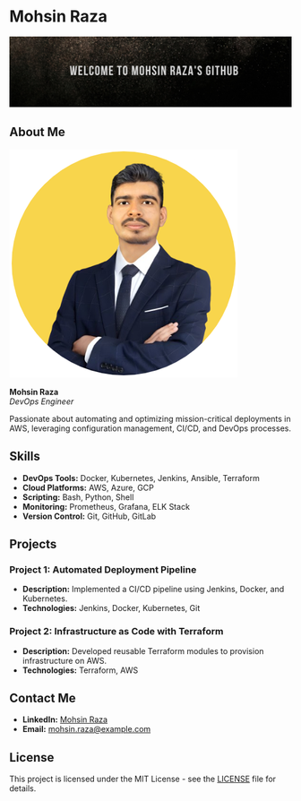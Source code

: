 # Mohsin Raza

![Header](https://github.com/Mohsinraza27/git-github-practice/blob/master/GitHub.png)

## About Me
![Mohsin Raza](./profile.jpg)

**Mohsin Raza**  
*DevOps Engineer*

Passionate about automating and optimizing mission-critical deployments in AWS, leveraging configuration management, CI/CD, and DevOps processes.

## Skills

- **DevOps Tools:** Docker, Kubernetes, Jenkins, Ansible, Terraform
- **Cloud Platforms:** AWS, Azure, GCP
- **Scripting:** Bash, Python, Shell
- **Monitoring:** Prometheus, Grafana, ELK Stack
- **Version Control:** Git, GitHub, GitLab

## Projects

### Project 1: Automated Deployment Pipeline
- **Description:** Implemented a CI/CD pipeline using Jenkins, Docker, and Kubernetes.
- **Technologies:** Jenkins, Docker, Kubernetes, Git

### Project 2: Infrastructure as Code with Terraform
- **Description:** Developed reusable Terraform modules to provision infrastructure on AWS.
- **Technologies:** Terraform, AWS

## Contact Me

- **LinkedIn:** [Mohsin Raza](https://www.linkedin.com/in/mohsin-raza-mr7027/)
- **Email:** [mohsin.raza@example.com](mailto:mohsinraza4319520@gmail.com)

## License

This project is licensed under the MIT License - see the [LICENSE](LICENSE) file for details.
